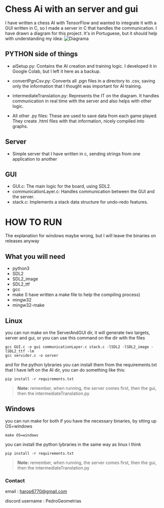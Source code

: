 # Chess Ai with an server and gui 

I have written a chess AI with TensorFlow and wanted to integrate it with a GUI written in C, so I made a server in 
C that handles the communication. I have drawn a diagram for this project. It's in Portuguese, but it should help with 
understanding my idea:
![Diagrama](https://github.com/PedroGeometrias/chessAI/Diagrama.jpeg) 

## PYTHON side of things

- aiSetup.py: Contains the AI creation and training logic. I developed it in Google Colab, but I left it here as a backup.

- convertPgnCsv.py: Converts all .pgn files in a directory to .csv, saving only the 
  information that I thought was important for AI training.

- intermediateTranslation.py: Represents the IT on the diagram. It handles communication in real time with the server 
  and also helps with other logic.

- All other .py files: These are used to save data from each game played. They create .html files with that 
  information, nicely compiled into graphs.

## Server
- Simple server that I have written in c, sending strings from one application to another

## GUI

- GUI.c: The main logic for the board, using SDL2.
- communicationLayer.c: Handles communication between the GUI and the server.
- stack.c: Implements a stack data structure for undo-redo features.

# HOW TO RUN

 The explanation for windows maybe wrong, but I will leave the binaries on releases anyway

## What you will need

- python3
- SDL2
- SDL2_image
- SDL2_ttf
- gcc
- make (I have written a make file to help the compiling process)
- mingw32
- mingw32-make

## Linux
 you can run make on the ServerAndGUI dir, it will generate two targets, server and gui, or you can use this command on the dir with the files
```
gcc GUI.c -o gui communicationLayer.c stack.c -lSDL2 -lSDL2_image -lSDL2_ttf -lm
gcc servidor.c -o server

```
 and for the python lybraries you can install them from the requirements.txt that I have left on the AI dir, you can 
 do something like this:
```
pip install -r requirements.txt

```
 > **Note:** remember, when running, the server comes first, then the gui, then the intermediateTranslation.py

## Windows
 you can run make for both if you have the necessary binaries, by stting up OS=windows

```
make OS=windows

```
 you can install the python lybraries in the same way as linux I think

```
pip install -r requirements.txt

```

 > **Note:** remember, when running, the server comes first, then the gui, then the intermediateTranslation.py

### Contact
 
 email : harop6770@gmail.com
 
 discord username : PedroGeometrias



